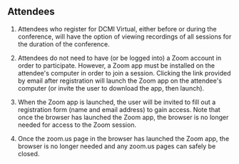 ## Attendees

1. Attendees who register for DCMI Virtual, either before or during the conference, will have the option of viewing recordings of all sessions for the duration of the conference.

2. Attendees do not need to have (or be logged into) a Zoom account in order to participate. However, a Zoom app must be installed on the attendee's computer in order to join a session. Clicking the link provided by email after registration will launch the Zoom app on the attendee's computer (or invite the user to download the app, then launch).

3. When the Zoom app is launched, the user will be invited to fill out a registration form (name and email address) to gain access. Note that once the browser has launched the Zoom app, the browser is no longer needed for access to the Zoom session.

4. Once the zoom.us page in the browser has launched the Zoom app, the browser is no longer needed and any zoom.us pages can safely be closed.

